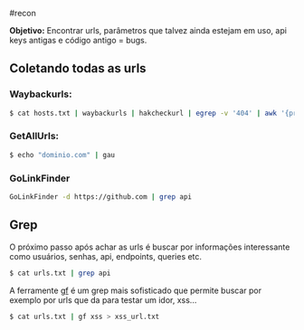 #recon 

**Objetivo:** Encontrar urls, parâmetros que talvez ainda estejam em uso, api keys antigas e código antigo = bugs.

## Coletando todas as urls

### Waybackurls: 

```sh
$ cat hosts.txt | waybackurls | hakcheckurl | egrep -v '404' | awk '{print $2}' > urls.txt 
```

### GetAllUrls:

```sh
$ echo "dominio.com" | gau
```

### GoLinkFinder


```bash
GoLinkFinder -d https://github.com | grep api
```
## Grep

O próximo passo após achar as urls é buscar por informações interessante como usuários, senhas, api, endpoints, queries etc.

```sh
$ cat urls.txt | grep api
```

A ferramente [gf](https://github.com/tomnomnom/gf) é um grep mais sofisticado que permite buscar por exemplo por urls que da para testar um idor, xss...

```sh
$ cat urls.txt | gf xss > xss_url.txt
```